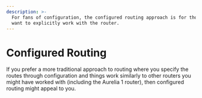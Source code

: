 ```yaml
---
description: >-
  For fans of configuration, the configured routing approach is for those who
  want to explicitly work with the router.
---
```


# Configured Routing

If you prefer a more traditional approach to routing where you specify the routes through configuration and things work similarly to other routers you might have worked with \(including the Aurelia 1 router\), then configured routing might appeal to you.

